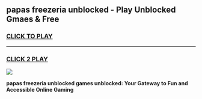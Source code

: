 
## papas freezeria unblocked - Play Unblocked Gmaes & Free
<h3>
<a href="https://premium.freeplayer.one?title=papas_freezeria_unblocked&ref=19F">CLICK TO PLAY</a></h3>
<hr>

<h3>
<a href="https://premium.freeplayer.one?title=papas_freezeria_unblocked&ref=19F">CLICK 2 PLAY</a>
  
</h3>

<a href="https://premium.freeplayer.one?title=papas_freezeria_unblocked&ref=19F/"><img src="https://clearcache.store/games.png"></a>


**papas freezeria unblocked games unblocked: Your Gateway to Fun and Accessible Online Gaming**
